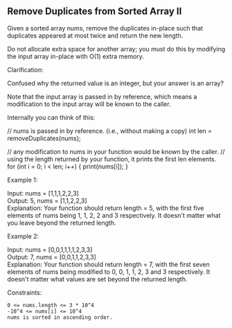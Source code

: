 ## Remove Duplicates from Sorted Array II

Given a sorted array nums, remove the duplicates in-place such that duplicates appeared at most twice and return the new length.

Do not allocate extra space for another array; you must do this by modifying the input array in-place with O(1) extra memory.

Clarification:

Confused why the returned value is an integer, but your answer is an array?

Note that the input array is passed in by reference, which means a modification to the input array will be known to the caller.

Internally you can think of this:

// nums is passed in by reference. (i.e., without making a copy)
int len = removeDuplicates(nums);

// any modification to nums in your function would be known by the caller.
// using the length returned by your function, it prints the first len elements.
for (int i = 0; i < len; i++) {
    print(nums[i]);
}

 

Example 1:

Input: nums = [1,1,1,2,2,3]  
Output: 5, nums = [1,1,2,2,3]  
Explanation: Your function should return length = 5, with the first five elements of nums being 1, 1, 2, 2 and 3 respectively. It doesn't matter what you leave beyond the returned length.

Example 2:
  
Input: nums = [0,0,1,1,1,1,2,3,3]  
Output: 7, nums = [0,0,1,1,2,3,3]  
Explanation: Your function should return length = 7, with the first seven elements of nums being modified to 0, 0, 1, 1, 2, 3 and 3 respectively. It doesn't matter what values are set beyond the returned length.

 

Constraints:

    0 <= nums.length <= 3 * 10^4
    -10^4 <= nums[i] <= 10^4
    nums is sorted in ascending order.

